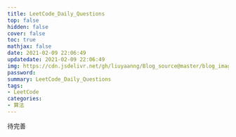 ```yaml
---
title: LeetCode_Daily_Questions
top: false
hidden: false
cover: false
toc: true
mathjax: false
date: 2021-02-09 22:06:49
updatedate: 2021-02-09 22:06:49
img: https://cdn.jsdelivr.net/gh/liuyaanng/Blog_source@master/blog_images/LeetCode_Daily_Question/leetcode.png
password:
summary: LeetCode_Daily_Questions
tags:
- LeetCode
categories:
- 算法
---
```


待完善

